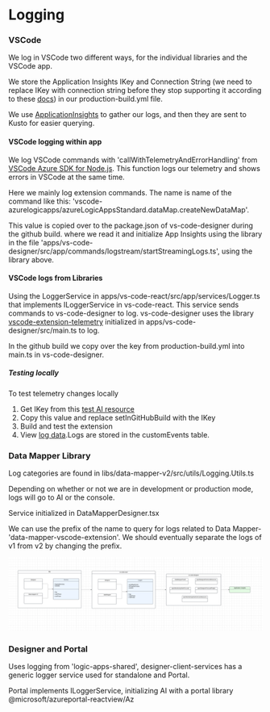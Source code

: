 # Logging

### VSCode

We log in VSCode two different ways, for the individual libraries and the VSCode app.

We store the Application Insights IKey and Connection String (we need to replace IKey with connection string before they stop supporting it according to these [docs](https://www.bing.com/ck/a?!&&p=2ca732e0bf41371ba66545baf1e347ebc8dd4c604e5c1c6c9d959e4c610ad604JmltdHM9MTczMzk2MTYwMA&ptn=3&ver=2&hsh=4&fclid=3441c1a0-fa32-6667-3dc4-d01cfb886781&psq=app+insights+connection+string&u=a1aHR0cHM6Ly9sZWFybi5taWNyb3NvZnQuY29tL2VuLXVzL2F6dXJlL2F6dXJlLW1vbml0b3IvYXBwL21pZ3JhdGUtZnJvbS1pbnN0cnVtZW50YXRpb24ta2V5cy10by1jb25uZWN0aW9uLXN0cmluZ3M&ntb=1)) in our production-build.yml file.

We use [ApplicationInsights](https://www.npmjs.com/package/@microsoft/applicationinsights-web) to gather our logs, and then they are sent to Kusto for easier querying.

#### VSCode logging within app

We log VSCode commands with 'callWithTelemetryAndErrorHandling' from [VSCode Azure SDK for Node.js](https://www.npmjs.com/package/@microsoft/vscode-azext-utils).
This function logs our telemetry and shows errors in VSCode at the same time.

Here we mainly log extension commands. The name is name of the command like this: 'vscode-azurelogicapps/azureLogicAppsStandard.dataMap.createNewDataMap'.

 This value is copied over to the package.json of vs-code-designer during the github build.  where we read it and initialize App Insights using the library in the file 'apps/vs-code-designer/src/app/commands/logstream/startStreamingLogs.ts', using the library above.

#### VSCode logs from Libraries

Using the LoggerService in apps/vs-code-react/src/app/services/Logger.ts that implements ILoggerService in vs-code-react. This service sends commands to vs-code-designer to log. vs-code-designer uses the library [vscode-extension-telemetry](https://github.com/microsoft/vscode-extension-telemetry) initialized in apps/vs-code-designer/src/main.ts to log.

In the github build we copy over the key from production-build.yml into main.ts in vs-code-designer.

##### Testing locally

To test telemetry changes locally
1. Get IKey from this [test AI resource](https://ms.portal.azure.com/#@microsoft.onmicrosoft.com/resource/subscriptions/11e43792-2b16-4f94-b5ea-de10eade3aef/resourcegroups/cleanupservice/providers/microsoft.insights/components/TestAppInsightVsCode/overview)
2. Copy this value and replace setInGitHubBuild with the IKey
3. Build and test the extension
4. View [log data](https://ms.portal.azure.com/#@microsoft.onmicrosoft.com/resource/subscriptions/11e43792-2b16-4f94-b5ea-de10eade3aef/resourcegroups/cleanupservice/providers/microsoft.insights/components/TestAppInsightVsCode/logs).Logs are stored in the customEvents table.

### Data Mapper Library

Log categories are found in libs/data-mapper-v2/src/utils/Logging.Utils.ts

Depending on whether or not we are in development or production mode, logs will go to AI or the console.

Service initialized in DataMapperDesigner.tsx

We can use the prefix of the name to query for logs related to Data Mapper- 'data-mapper-vscode-extension'. We should eventually separate the logs of v1 from v2 by changing the prefix.

![Diagram of log flow](../img/vscode-telemetry-flow.png)

### Designer and Portal

Uses logging from 'logic-apps-shared', designer-client-services has a generic logger service used for standalone and Portal.

Portal implements ILoggerService, initializing AI with a portal library @microsoft/azureportal-reactview/Az


